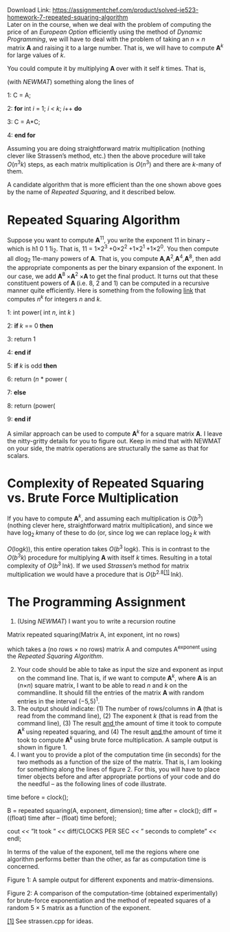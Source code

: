 Download Link: https://assignmentchef.com/product/solved-ie523-homework-7-repeated-squaring-algorithm
<br>
Later on in the course, when we deal with the problem of computing the price of an <em>European Option </em>efficiently using the method of <em>Dynamic Programming</em>, we will have to deal with the problem of taking an <em>n </em>× <em>n </em>matrix <strong>A </strong>and raising it to a large number. That is, we will have to compute <strong>A</strong><em><sup>k </sup></em>for large values of <em>k</em>.

You could compute it by multiplying <strong>A </strong>over with it self <em>k </em>times. That is,

(with <em>NEWMAT</em>) something along the lines of

1: C = A;

2: <strong>for </strong>int <em>i </em>= 1; <em>i &lt; k</em>; <em>i</em>++ <strong>do</strong>

3:                 C = A*C;

4: <strong>end for</strong>

Assuming you are doing straightforward matrix multiplication (nothing clever like Strassen’s method, etc.) then the above procedure will take <em>O</em>(<em>n</em><sup>3</sup><em>k</em>) steps, as each matrix multiplication is <em>O</em>(<em>n</em><sup>3</sup>) and there are <em>k</em>-many of them.

A candidate algorithm that is more efficient than the one shown above goes by the name of <em>Repeated Squaring</em>, and it described below.

<h1>Repeated Squaring Algorithm</h1>

Suppose you want to compute <strong>A</strong><sup>11</sup>, you write the exponent 11 in binary – which is h1 0 1 1i<sub>2</sub>. That is, 11 = 1×2<sup>3 </sup>+0×2<sup>2 </sup>+1×2<sup>1 </sup>+1×2<sup>0</sup>. You then compute all dlog<sub>2 </sub>11e-many powers of <strong>A</strong>. That is, you compute <strong>A</strong><em>,</em><strong>A</strong><sup>2</sup><em>,</em><strong>A</strong><sup>4</sup><em>,</em><strong>A</strong><sup>8</sup>, then add the appropriate components as per the binary expansion of the exponent. In our case, we add <strong>A</strong><sup>8 </sup>×<strong>A</strong><sup>2 </sup>×<strong>A </strong>to get the final product. It turns out that these constituent powers of <strong>A </strong>(i.e. 8, 2 and 1) can be computed in a recursive manner quite efficiently. Here is something from the following <a href="http://www.algorithmist.com/index.php/Repeated_Squaring">link</a> that computes <em>n<sup>k </sup></em>for integers <em>n </em>and <em>k</em>.

1: int power( int <em>n</em>, int <em>k </em>)

2: <strong>if </strong><em>k </em>== 0 <strong>then</strong>

3:              return 1

4: <strong>end if</strong>

5: <strong>if </strong><em>k </em>is odd <strong>then</strong>

6:               return (<em>n </em>* power (

7: <strong>else</strong>

8:               return (power(

9: <strong>end if</strong>

A similar approach can be used to compute <strong>A</strong><em><sup>k </sup></em>for a square matrix <strong>A</strong>. I leave the nitty-gritty details for you to figure out. Keep in mind that with NEWMAT on your side, the matrix operations are structurally the same as that for scalars.

<h1>Complexity of Repeated Squaring vs. Brute Force Multiplication</h1>

If you have to compute <strong>A</strong><em><sup>k</sup></em>, and assuming each multiplication is <em>O</em>(<em>b</em><sup>3</sup>) (nothing clever here, straightforward matrix multiplication), and since we have log<sub>2 </sub><em>k</em>many of these to do (or, since log we can replace log<sub>2 </sub><em>k </em>with

<em>O</em>(log<em>k</em>)), this entire operation takes <em>O</em>(<em>b</em><sup>3 </sup>log<em>k</em>). This is in contrast to the <em>O</em>(<em>b</em><sup>3</sup><em>k</em>) procedure for multiplying <strong>A </strong>with itself <em>k </em>times. Resulting in a total complexity of <em>O</em>(<em>b</em><sup>3 </sup>ln<em>k</em>). If we used <em>Strassen</em>’s method for matrix multiplication we would have a procedure that is <em>O</em>(<em>b</em><sup>2<em>.</em>8<a href="#_ftn1" name="_ftnref1">[1]</a> </sup>ln<em>k</em>).

<h1>The Programming Assignment</h1>

<ol>

 <li>(Using <em>NEWMAT</em>) I want you to write a recursion routine</li>

</ol>

Matrix repeated squaring(Matrix A, int exponent, int no rows)

which takes a (no rows × no rows) matrix A and computes A<sup>exponent </sup>using the <em>Repeated Squaring Algorithm</em>.

<ol start="2">

 <li>Your code should be able to take as input the size and exponent as input on the command line. That is, if we want to compute <strong>A</strong><em><sup>k</sup></em>, where <strong>A </strong>is an (<em>n</em>×<em>n</em>) square matrix, I want to be able to read <em>n </em>and <em>k </em>on the commandline. It should fill the entries of the matrix <strong>A </strong>with random entries in the interval (−5<em>,</em>5)<sup>1</sup>.</li>

 <li>The output should indicate: (1) The number of rows/columns in <strong>A </strong>(that is read from the command line), (2) The exponent <em>k </em>(that is read from the command line), (3) The result <u>and </u>the amount of time it took to compute <strong>A</strong><em><sup>k </sup></em>using repeated squaring, and (4) The result <u>and </u>the amount of time it took to compute <strong>A</strong><em><sup>k </sup></em>using brute force multiplication. A sample output is shown in figure 1.</li>

 <li>I want you to provide a plot of the computation time (in seconds) for the two methods as a function of the size of the matrix. That is, I am looking for something along the lines of figure 2. For this, you will have to place timer objects before and after appropriate portions of your code and do the needful – as the following lines of code illustrate.</li>

</ol>

time before = clock();

B = repeated squaring(A, exponent, dimension); time after = clock(); diff = ((float) time after – (float) time before);

cout <em>&lt;&lt; </em>”It took ” <em>&lt;&lt; </em>diff/CLOCKS PER SEC <em>&lt;&lt; </em>” seconds to complete” <em>&lt;&lt; </em>endl;

In terms of the value of the exponent, tell me the regions where one algorithm performs better than the other, as far as computation time is concerned.

Figure 1: A sample output for different exponents and matrix-dimensions.

Figure 2: A comparison of the computation-time (obtained experimentally) for brute-force exponentiation and the method of repeated squares of a random 5 × 5 matrix as a function of the exponent.

<a href="#_ftnref1" name="_ftn1">[1]</a> See strassen.cpp for ideas.